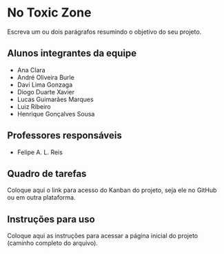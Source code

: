 # No Toxic Zone
Escreva um ou dois parágrafos resumindo o objetivo do seu projeto.

## Alunos integrantes da equipe

* Ana Clara
* André Oliveira Burle
* Davi Lima Gonzaga
* Diogo Duarte Xavier
* Lucas Guimarães Marques
* Luiz Ribeiro
* Henrique Gonçalves Sousa

## Professores responsáveis

* Felipe A. L. Reis


## Quadro de tarefas
Coloque aqui o link para acesso do Kanban do projeto, seja ele no GitHub ou em outra plataforma.

## Instruções para uso
Coloque aqui as instruções para acessar a página inicial do projeto (caminho completo do arquivo).
